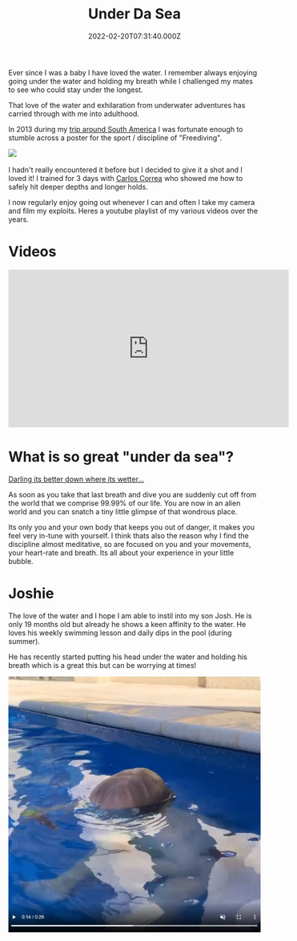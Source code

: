 ﻿---
coverImage: ./header.jpg
date: '2022-02-20T07:31:40.000Z'
tags:
  - personal
  - freediving
title: Under Da Sea
---

Ever since I was a baby I have loved the water. I remember always enjoying going under the water and holding my breath while I challenged my mates to see who could stay under the longest.

<!-- more -->

That love of the water and exhilaration from underwater adventures has carried through with me into adulthood.

In 2013 during my [trip around South America](https://mikecann.blog/posts/the-trip-2013-tyrona-to-bucaramanga) I was fortunate enough to stumble across a poster for the sport / discipline of "Freediving".

![](https://mikecann.blog/wp-content/uploads/2013/09/photo-222.jpg)

I hadn't really encountered it before but I decided to give it a shot and I loved it! I trained for 3 days with [Carlos Correa](https://www.instagram.com/clubdelphinus/?hl=en) who showed me how to safely hit deeper depths and longer holds.

I now regularly enjoy going out whenever I can and often I take my camera and film my exploits. Heres a youtube playlist of my various videos over the years.

# Videos

<iframe width="560" height="315" src="https://www.youtube.com/embed/videoseries?list=PLdFGn0KeUCYer1aL7cEzpcDIg51vycrio" title="YouTube video player" frameborder="0" allow="accelerometer; autoplay; clipboard-write; encrypted-media; gyroscope; picture-in-picture" allowfullscreen></iframe>

# What is so great "under da sea"?

[Darling its better down where its wetter...](https://www.youtube.com/watch?v=GC_mV1IpjWA)

As soon as you take that last breath and dive you are suddenly cut off from the world that we comprise 99.99% of our life. You are now in an alien world and you can snatch a tiny little glimpse of that wondrous place.

Its only you and your own body that keeps you out of danger, it makes you feel very in-tune with yourself. I think thats also the reason why I find the discipline almost meditative, so are focused on you and your movements, your heart-rate and breath. Its all about your experience in your little bubble.

# Joshie

The love of the water and I hope I am able to instil into my son Josh. He is only 19 months old but already he shows a keen affinity to the water. He loves his weekly swimming lesson and daily dips in the pool (during summer).

He has recently started putting his head under the water and holding his breath which is a great this but can be worrying at times!

[![](./joshie.jpg)](https://www.instagram.com/p/CZBlK45DVZy/)
